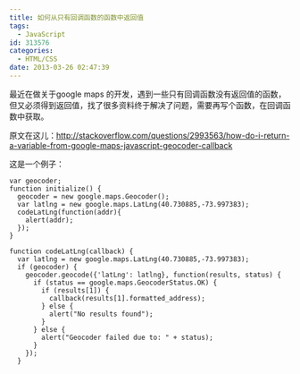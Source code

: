 ```yaml
---
title: 如何从只有回调函数的函数中返回值
tags:
  - JavaScript
id: 313576
categories:
  - HTML/CSS
date: 2013-03-26 02:47:39
---
```


最近在做关于google maps 的开发，遇到一些只有回调函数没有返回值的函数，但又必须得到返回值，找了很多资料终于解决了问题，需要再写个函数，在回调函数中获取。

原文在这儿：http://stackoverflow.com/questions/2993563/how-do-i-return-a-variable-from-google-maps-javascript-geocoder-callback

这是一个例子：

```
var geocoder;
function initialize() {
  geocoder = new google.maps.Geocoder();
  var latlng = new google.maps.LatLng(40.730885,-73.997383);
  codeLatLng(function(addr){
    alert(addr);
  });
}

function codeLatLng(callback) {
  var latlng = new google.maps.LatLng(40.730885,-73.997383);
  if (geocoder) {
    geocoder.geocode({'latLng': latlng}, function(results, status) {
      if (status == google.maps.GeocoderStatus.OK) {
        if (results[1]) {
          callback(results[1].formatted_address);
        } else {
          alert("No results found");
        }
      } else {
        alert("Geocoder failed due to: " + status);
      }
    });
  }
```